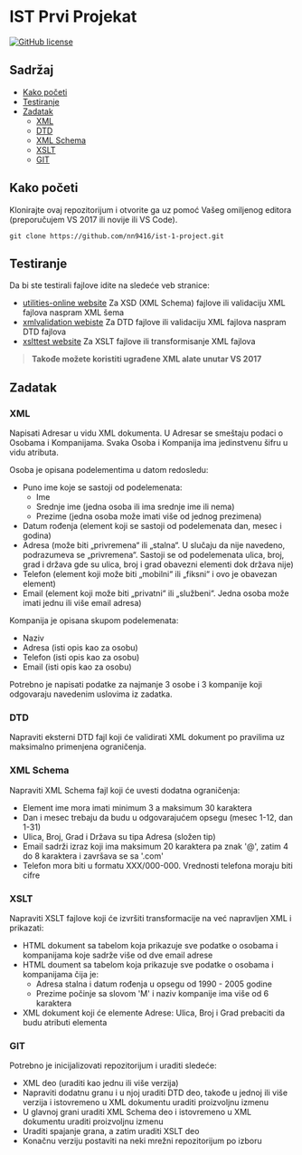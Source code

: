 ﻿# IST Prvi Projekat

[![GitHub license](https://img.shields.io/badge/license-MIT-blue.svg?style=flat-square)](https://github.com/nn9416/ist-1-project/blob/master/LICENSELICENSE)

## Sadržaj

- [Kako početi](#kako-početi)
- [Testiranje](#testiranje)
- [Zadatak](#zadatak)
  - [XML](#xml)
  - [DTD](#dtd)
  - [XML Schema](#xml-schema)
  - [XSLT](#xslt)
  - [GIT](#git)

## Kako početi

Klonirajte ovaj repozitorijum i otvorite ga uz pomoć Vašeg omiljenog editora (preporučujem VS 2017 ili novije ili VS Code).

```shell
git clone https://github.com/nn9416/ist-1-project.git
```

## Testiranje

Da bi ste testirali fajlove idite na sledeće veb stranice:

- [utilities-online website](http://www.utilities-online.info/xsdvalidation/) Za XSD (XML Schema) fajlove ili validaciju XML fajlova naspram XML šema
- [xmlvalidation webiste](https://www.xmlvalidation.com/) Za DTD fajlove ili validaciju XML fajlova naspram DTD fajlova
- [xslttest website](http://xslttest.appspot.com/) Za XSLT fajlove ili transformisanje XML fajlova

> **Takođe možete koristiti ugrađene XML alate unutar VS 2017**

## Zadatak

### XML

Napisati Adresar u vidu XML dokumenta. U Adresar se smeštaju podaci o Osobama i
Kompanijama. Svaka Osoba i Kompanija ima jedinstvenu šifru u vidu atributa.

Osoba je opisana podelementima u datom redosledu:

- Puno ime koje se sastoji od podelemenata:
  - Ime
  - Srednje ime (jedna osoba ili ima srednje ime ili nema)
  - Prezime (jedna osoba može imati više od jednog prezimena)
- Datum rođenja (element koji se sastoji od podelemenata dan, mesec i godina)
- Adresa (može biti „privremena“ ili „stalna“. U slučaju da nije navedeno, podrazumeva se
  „privremena“. Sastoji se od podelemenata ulica, broj, grad i država gde su ulica, broj i
  grad obavezni elementi dok država nije)
- Telefon (element koji može biti „mobilni“ ili „fiksni“ i ovo je obavezan element)
- Email (element koji može biti „privatni“ ili „službeni“. Jedna osoba može imati jednu ili
  više email adresa)

Kompanija je opisana skupom podelemenata:

- Naziv
- Adresa (isti opis kao za osobu)
- Telefon (isti opis kao za osobu)
- Email (isti opis kao za osobu)

Potrebno je napisati podatke za najmanje 3 osobe i 3 kompanije koji odgovaraju navedenim uslovima iz zadatka.

### DTD

Napraviti eksterni DTD fajl koji će validirati XML dokument po pravilima uz maksimalno primenjena ograničenja.

### XML Schema

Napraviti XML Schema fajl koji će uvesti dodatna ograničenja:

- Element ime mora imati minimum 3 a maksimum 30 karaktera
- Dan i mesec trebaju da budu u odgovarajućem opsegu (mesec 1-12, dan 1-31)
- Ulica, Broj, Grad i Država su tipa Adresa (složen tip)
- Email sadrži izraz koji ima maksimum 20 karaktera pa znak '@', zatim 4 do 8 karaktera i završava se sa '.com'
- Telefon mora biti u formatu XXX/000-000. Vrednosti telefona moraju biti cifre

### XSLT

Napraviti XSLT fajlove koji će izvršiti transformacije na već napravljen XML i prikazati:

- HTML dokument sa tabelom koja prikazuje sve podatke o osobama i kompanijama koje sadrže više od dve email adrese
- HTML doument sa tabelom koja prikazuje sve podatke o osobama i kompanijama čija je:
  - Adresa stalna i datum rođenja u opsegu od 1990 - 2005 godine
  - Prezime počinje sa slovom 'M' i naziv kompanije ima više od 6 karaktera
- XML dokument koji će elemente Adrese: Ulica, Broj i Grad prebaciti da budu atributi elementa

### GIT

Potrebno je inicijalizovati repozitorijum i uraditi sledeće:

- XML deo (uraditi kao jednu ili više verzija)
- Napraviti dodatnu granu i u njoj uraditi DTD deo, takođe u jednoj ili više verzija i istovremeno u XML dokumentu uraditi proizvoljnu izmenu
- U glavnoj grani uraditi XML Schema deo i istovremeno u XML dokumentu uraditi proizvoljnu izmenu
- Uraditi spajanje grana, a zatim uraditi XSLT deo
- Konačnu verziju postaviti na neki mrežni repozitorijum po izboru
